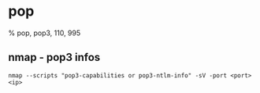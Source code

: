 # pop

% pop, pop3, 110, 995

## nmap - pop3 infos
```
nmap --scripts "pop3-capabilities or pop3-ntlm-info" -sV -port <port> <ip>
```